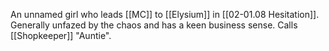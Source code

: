 An unnamed girl who leads [[MC]] to [[Elysium]] in [[02-01.08 Hesitation]]. Generally unfazed by the chaos and has a keen business sense. Calls [[Shopkeeper]] "Auntie".